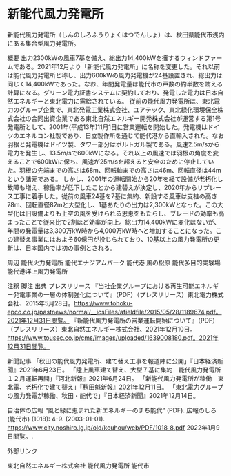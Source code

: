 # 新能代風力発電所

新能代風力発電所（しんのしろふうりょくはつでんしょ）は、秋田県能代市浅内にある集合型風力発電所。

概要
出力2300kWの風車7基を備え、総出力14,400kWを擁するウィンドファームである。2021年12月より「新能代風力発電所」に名称を変更した。それ以前は能代風力発電所と称し、出力600kWの風力発電機が24基設置され、総出力は同じく14,400kWであった。なお、年間発電量は能代市の戸数の約半数を賄える計算になる。グリーン電力証書システムに契約しており、発電した電力は日本自然エネルギーと東北電力に需給されている。
従前の能代風力発電所は、東北電力のグループ企業で、東北発電工業株式会社、ユアテック、東北緑化環境保全株式会社の合同出資企業である東北自然エネルギー開発株式会社が運営する第1号発電所として、2001年(平成13年)11月1日に営業運転を開始した。発電機はドイツのエネルコン社製であり、日立製作所を通じて能代港から直輸入された。なお羽根と発電機はドイツ製、タワー部分はポルトガル製である。風速2.5m/sから電力を発生し、13.5m/sで600kWになる。それ以上の風速では羽根の角度を変えることで600kWに保ち、風速が25m/sを超えると安全のために停止していた。羽根の先端までの高さは68m、回転軸までの高さは46m、回転直径は44mという諸元である。
しかし、2001年の運転開始から20年を経て設備が老朽化し故障も増え、稼働率が低下したことから建替えが決定し、2020年からリプレース工事に着手した。従前の風車24基を7基に集約、新設する風車は支柱の高さ78m、回転直径82mと大型化し、1基あたりの出力は2,300kWとなった。この大型化は旧設備よりも上空の風を受けられる恩恵をもたらし、ブレードの効率も高まったことで従来比で2割ほど効率が向上。総出力14,400kWに変化はないが、年間の発電量は3,300万kW時から4,000万kW時へと増加することになった。この建替え事業にはおよそ60億円が投じられており、10基以上の風力発電所の更新は、日本国内では初の事例とされる。

周辺
能代火力発電所
能代エナジアムパーク
能代港
風の松原
能代多目的実験場
能代港洋上風力発電所

注釈
脚注
出典
プレスリリース
『当社企業グループにおける再生可能エネルギー発電事業の一層の体制強化について』（PDF）（プレスリリース）東北電力株式会社、2015年5月28日。https://www.tohoku-epco.co.jp/pastnews/normal/__icsFiles/afieldfile/2015/05/28/1189674.pdf。2021年12月31日閲覧。 
『新能代風力発電所の営業運転開始について』（PDF）（プレスリリース）東北自然エネルギー株式会社、2021年12月10日。https://www.tousec.co.jp/cms/images/uploaded/1639008180.pdf。2021年12月31日閲覧。

新聞記事
「秋田の能代風力発電所、建て替え工事を報道陣に公開」『日本経済新聞』2021年6月23日。
「陸上風車建て替え、大型７基に集約　能代風力発電所１２月運転再開」『河北新報』2021年6月24日。
「新能代風力発電所が稼働　東北電、老朽化で建て替え」『秋田魁新報』2021年12月11日。
「東北電力グループの風力発電が稼働、秋田・能代で」『日本経済新聞』2021年12月14日。

自治体の広報
“風と緑に恵まれた新エネルギーのまち能代” (PDF). 広報のしろ (能代市) (1018):  4-9. (2003-01-01). https://www.city.noshiro.lg.jp/old/kouhou/web/PDF/1018_8.pdf 2022年1月9日閲覧。.

外部リンク

東北自然エネルギー株式会社
能代風力発電所 能代市